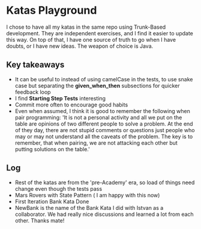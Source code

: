# Katas Playground

I chose to have all my katas in the same repo using Trunk-Based development. They are independent exercises, and I find
it easier
to update this way. On top of that, I have one source of truth to go when I have doubts, or I have new ideas.
The weapon of choice is Java. 

## Key takeaways

- It can be useful to instead of using camelCase in the tests, to use snake case but separating the **given_when_then**
  subsections
  for quicker feedback loop
- I find **Starting Step Tests** interesting
- Commit more often to encourage good habits
- Even when assumed, I think it is good to remember the following when pair programming: 'It is not a personal
activity and all we put on the table are opinions of two different people to solve a problem. At the end of they day,
there are not stupid comments or questions just people who may or may not understand all the caveats of the problem. 
The key is to remember, that when pairing, we are not attacking each other but putting solutions on the table.'

## Log

- Rest of the katas are from the 'pre-Academy' era, so load of things need change even though the tests pass 
- Mars Rovers with State Pattern ( I am happy with this now)
- First Iteration Bank Kata Done
- NewBank is the name of the Bank Kata I did with Istvan as a collaborator. We had really nice discussions and learned 
a lot from each other. Thanks mate!
